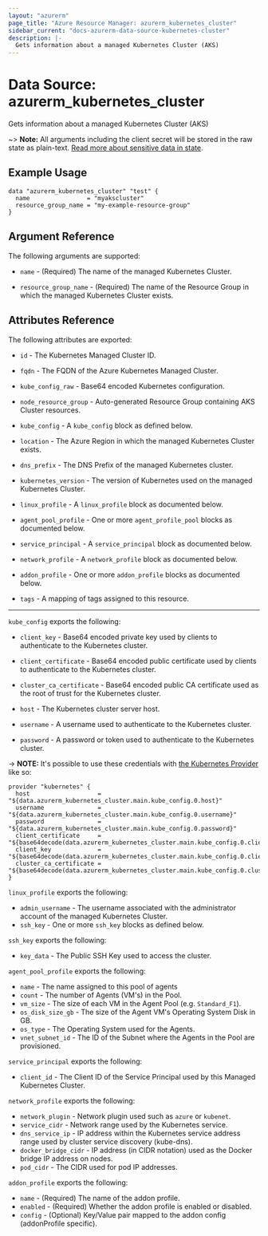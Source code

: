 ```yaml
---
layout: "azurerm"
page_title: "Azure Resource Manager: azurerm_kubernetes_cluster"
sidebar_current: "docs-azurerm-data-source-kubernetes-cluster"
description: |-
  Gets information about a managed Kubernetes Cluster (AKS)
---
```


# Data Source: azurerm_kubernetes_cluster

Gets information about a managed Kubernetes Cluster (AKS)

~> **Note:** All arguments including the client secret will be stored in the raw state as plain-text.
[Read more about sensitive data in state](/docs/state/sensitive-data.html).


## Example Usage

```hcl
data "azurerm_kubernetes_cluster" "test" {
  name                = "myakscluster"
  resource_group_name = "my-example-resource-group"
}
```

## Argument Reference

The following arguments are supported:

* `name` - (Required) The name of the managed Kubernetes Cluster.

* `resource_group_name` - (Required) The name of the Resource Group in which the managed Kubernetes Cluster exists.

## Attributes Reference

The following attributes are exported:

* `id` - The Kubernetes Managed Cluster ID.

* `fqdn` - The FQDN of the Azure Kubernetes Managed Cluster.

* `kube_config_raw` - Base64 encoded Kubernetes configuration.

* `node_resource_group` - Auto-generated Resource Group containing AKS Cluster resources.

* `kube_config` - A `kube_config` block as defined below.

* `location` - The Azure Region in which the managed Kubernetes Cluster exists.

* `dns_prefix` - The DNS Prefix of the managed Kubernetes cluster.

* `kubernetes_version` - The version of Kubernetes used on the managed Kubernetes Cluster.

* `linux_profile` - A `linux_profile` block as documented below.

* `agent_pool_profile` - One or more `agent_profile_pool` blocks as documented below.

* `service_principal` - A `service_principal` block as documented below.

* `network_profile` - A `network_profile` block as documented below.

* `addon_profile` - One or more `addon_profile` blocks as documented below.

* `tags` - A mapping of tags assigned to this resource.

---

`kube_config` exports the following:

* `client_key` - Base64 encoded private key used by clients to authenticate to the Kubernetes cluster.

* `client_certificate` - Base64 encoded public certificate used by clients to authenticate to the Kubernetes cluster.

* `cluster_ca_certificate` - Base64 encoded public CA certificate used as the root of trust for the Kubernetes cluster.

* `host` - The Kubernetes cluster server host.

* `username` - A username used to authenticate to the Kubernetes cluster.

* `password` - A password or token used to authenticate to the Kubernetes cluster.

-> **NOTE:** It's possible to use these credentials with [the Kubernetes Provider](/docs/providers/kubernetes/index.html) like so:

```
provider "kubernetes" {
  host                   = "${data.azurerm_kubernetes_cluster.main.kube_config.0.host}"
  username               = "${data.azurerm_kubernetes_cluster.main.kube_config.0.username}"
  password               = "${data.azurerm_kubernetes_cluster.main.kube_config.0.password}"
  client_certificate     = "${base64decode(data.azurerm_kubernetes_cluster.main.kube_config.0.client_certificate)}"
  client_key             = "${base64decode(data.azurerm_kubernetes_cluster.main.kube_config.0.client_key)}"
  cluster_ca_certificate = "${base64decode(data.azurerm_kubernetes_cluster.main.kube_config.0.cluster_ca_certificate)}"
}
```

`linux_profile` exports the following:

* `admin_username` - The username associated with the administrator account of the managed Kubernetes Cluster.
* `ssh_key` - One or more `ssh_key` blocks as defined below.

`ssh_key` exports the following:

* `key_data` - The Public SSH Key used to access the cluster.

`agent_pool_profile` exports the following:

* `name` - The name assigned to this pool of agents
* `count` - The number of Agents (VM's) in the Pool.
* `vm_size` - The size of each VM in the Agent Pool (e.g. `Standard_F1`).
* `os_disk_size_gb` - The size of the Agent VM's Operating System Disk in GB.
* `os_type` - The Operating System used for the Agents.
* `vnet_subnet_id` - The ID of the Subnet where the Agents in the Pool are provisioned.

`service_principal` exports the following:

* `client_id` - The Client ID of the Service Principal used by this Managed Kubernetes Cluster.

`network_profile` exports the following:

* `network_plugin` - Network plugin used such as `azure` or `kubenet`.
* `service_cidr` - Network range used by the Kubernetes service.
* `dns_service_ip` - IP address within the Kubernetes service address range used by cluster service discovery (kube-dns).
* `docker_bridge_cidr` - IP address (in CIDR notation) used as the Docker bridge IP address on nodes.
* `pod_cidr` - The CIDR used for pod IP addresses.

`addon_profile` exports the following:

* `name` - (Required) The name of the addon profile.
* `enabled` - (Required) Whether the addon profile is enabled or disabled.
* `config` - (Optional) Key/Value pair mapped to the addon config (addonProfile specific).
